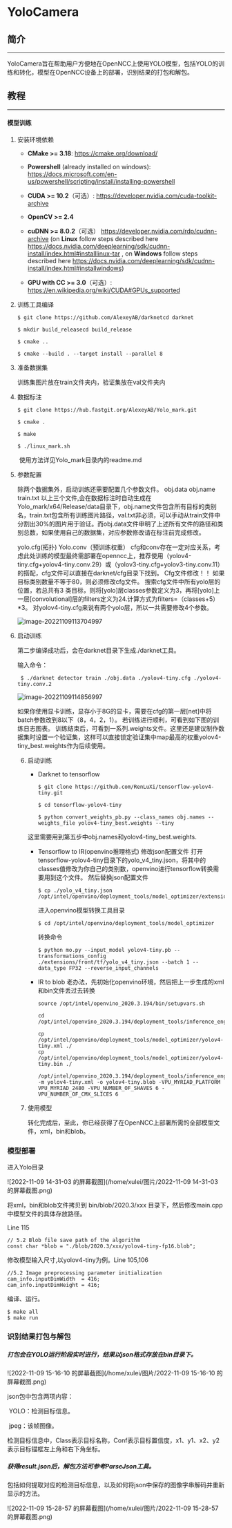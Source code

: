 # 							**YoloCamera**





## 简介

-------------------------

YoloCamera旨在帮助用户方便地在OpenNCC上使用YOLO模型，包括YOLO的训练和转化，模型在OpenNCC设备上的部署，识别结果的打包和解包。





## 教程

--------------------------------------------------------------

#### **模型训练**

1. 安装环境依赖

   - **CMake >= 3.18**: https://cmake.org/download/

   - **Powershell** (already installed on windows): https://docs.microsoft.com/en-us/powershell/scripting/install/installing-powershell

   - **CUDA >= 10.2**（可选）: https://developer.nvidia.com/cuda-toolkit-archive 

   - **OpenCV >= 2.4**

   - **cuDNN >= 8.0.2**（可选） https://developer.nvidia.com/rdp/cudnn-archive (on **Linux** follow steps described here https://docs.nvidia.com/deeplearning/sdk/cudnn-install/index.html#installlinux-tar , on **Windows** follow steps described here https://docs.nvidia.com/deeplearning/sdk/cudnn-install/index.html#installwindows)

   - **GPU with CC >= 3.0**（可选）: https://en.wikipedia.org/wiki/CUDA#GPUs_supported

     

2. 训练工具编译
   
   ```
   $ git clone https://github.com/AlexeyAB/darknetcd darknet
   
   $ mkdir build_releasecd build_release
   
   $ cmake ..
   
   $ cmake --build . --target install --parallel 8
   ```
   
   
   
3. 准备数据集

   训练集图片放在train文件夹内，验证集放在val文件夹内

   

4. 数据标注

    ```
    $ git clone https://hub.fastgit.org/AlexeyAB/Yolo_mark.git
     
    $ cmake .
     
    $ make
     
    $ ./linux_mark.sh
    ```

     


   ​		使用方法详见Yolo_mark目录内的readme.md

5. 参数配置

   除两个数据集外，启动训练还需要配置几个参数文件。
   obj.data
   obj.name
   train.txt
   以上三个文件,会在数据标注时自动生成在Yolo_mark/x64/Release/data目录下，obj.name文件包含所有目标的类别名，train.txt包含所有训练图片路径，val.txt非必须，可以手动从train文件中分割出30%的图片用于验证。而obj.data文件申明了上述所有文件的路径和类别总数，如果使用自己的数据集，对应参数修改请在标注前完成修改。

   yolo.cfg(拓扑)
   Yolo.conv（预训练权重）
   cfg和conv存在一定对应关系，考虑此处训练的模型最终需部署在openncc上，推荐使用（yolov4-tiny.cfg+yolov4-tiny.conv.29）或（yolov3-tiny.cfg+yolov3-tiny.conv.11）的搭配，cfg文件可以直接在darknet/cfg目录下找到。
   Cfg文件修改！！
   如果目标类别数量不等于80，则必须修改cfg文件。
   搜索cfg文件中所有yolo层的位置，若总共有3 类目标，则将[yolo]层classes参数定义为3，再将[yolo]上一层[convolutional]层的filters定义为24.计算方式为filters=（classes+5）*3。
   对yolov4-tiny.cfg来说有两个yolo层，所以一共需要修改4个参数。

   ![image-20221109113704997](/home/xulei/.config/Typora/typora-user-images/image-20221109113704997.png)

6. 启动训练

   第二步编译成功后，会在darknet目录下生成./darknet工具。

   

   输入命令：

   ```
    $ ./darknet detector train ./obj.data ./yolov4-tiny.cfg ./yolov4-tiny.conv.2
   ```

   ![image-20221109114856997](/home/xulei/.config/Typora/typora-user-images/image-20221109114856997.png)

   如果你使用显卡训练，显存小于8G的显卡，需要在cfg的第一层[net]中将batch参数改到8以下（8，4，2，1）。
   若训练进行顺利，可看到如下图的训练日志图表。
   训练结束后，可看到一系列.weights文件。这里还是建议制作数据集时设置一个验证集，这样可以直接锁定验证集中map最高的权重yolov4-tiny_best.weights作为后续使用。

   

   6. 启动训练

      - Darknet to tensorflow

        ```
        $ git clone https://github.com/RenLuXi/tensorflow-yolov4-tiny.git
        
        $ cd tensorflow-yolov4-tiny
        
        $ python convert_weights_pb.py --class_names obj.names --weights_file yolov4-tiny_best.weights --tiny
        ```
        
        

      这里需要用到第五步中obj.names和yolov4-tiny_best.weights.

      

      - Tensorflow to IR(openvino推理格式)
        修改json配置文件
        打开tensorflow-yolov4-tiny目录下的yolo_v4_tiny.json，将其中的classes值修改为你自己的类别数，openvino进行tensorflow转换需要用到这个文件。
        然后替换json配置文件

        ```
        $ cp ./yolo_v4_tiny.json  /opt/intel/openvino/deployment_tools/model_optimizer/extensions/front/tf
        ```

        进入openvino模型转换工具目录

        ```
        $ cd /opt/intel/openvino/deployment_tools/model_optimizer
        ```

        转换命令

        ```
        $ python mo.py --input_model yolov4-tiny.pb --transformations_config ./extensions/front/tf/yolo_v4_tiny.json --batch 1 --data_type FP32 --reverse_input_channels
        ```

        

      - IR to blob
        老办法，先初始化openvino环境，然后把上一步生成的xml和bin文件丢过去转换

        ```
        source /opt/intel/openvino_2020.3.194/bin/setupvars.sh
        
        cd /opt/intel/openvino_2020.3.194/deployment_tools/inference_engine/lib/intel64
        
        cp /opt/intel/openvino/deployment_tools/model_optimizer/yolov4-tiny.xml ./
        cp /opt/intel/openvino/deployment_tools/model_optimizer/yolov4-tiny.bin ./
        
        /opt/intel/openvino_2020.3.194/deployment_tools/inference_engine/lib/intel64/myriad_compile -m yolov4-tiny.xml -o yolov4-tiny.blob -VPU_MYRIAD_PLATFORM VPU_MYRIAD_2480 -VPU_NUMBER_OF_SHAVES 6 -VPU_NUMBER_OF_CMX_SLICES 6
        ```

   7. 使用模型
   
      转化完成后，至此，你已经获得了在OpenNCC上部署所需的全部模型文件，xml，bin和blob。
   
      

### **模型部署**

进入Yolo目录

![2022-11-09 14-31-03 的屏幕截图](/home/xulei/图片/2022-11-09 14-31-03 的屏幕截图.png)

将xml，bin和blob文件拷贝到 bin/blob/2020.3/xxx  目录下，然后修改main.cpp中模型文件的具体存放路径。

Line 115

    // 5.2 Blob file save path of the algorithm
    const char *blob = "./blob/2020.3/xxx/yolov4-tiny-fp16.blob";



修改模型输入尺寸,以yolov4-tiny为例。Line 105,106 

    //5.2 Image preprocessing parameter initialization
    cam_info.inputDimWidth  = 416;
    cam_info.inputDimHeight = 416;



编译、运行。

```
$ make all
$ make run
```



### **识别结果打包与解包**

##### 打包会在YOLO运行阶段实时进行，结果以json格式存放在bin目录下。

![2022-11-09 15-16-10 的屏幕截图](/home/xulei/图片/2022-11-09 15-16-10 的屏幕截图.png)

json包中包含两项内容：

​	YOLO：检测目标信息。

​	jpeg：该帧图像。

检测目标信息中，Class表示目标名称，Conf表示目标置信度，x1、y1、x2、y2表示目标锚框左上角和右下角坐标。



##### 获得result.json后，解包方法可参考ParseJson工具。

包括如何提取对应的检测目标信息，以及如何将json中保存的图像字串解码并重新显示的方法。

![2022-11-09 15-28-57 的屏幕截图](/home/xulei/图片/2022-11-09 15-28-57 的屏幕截图.png)